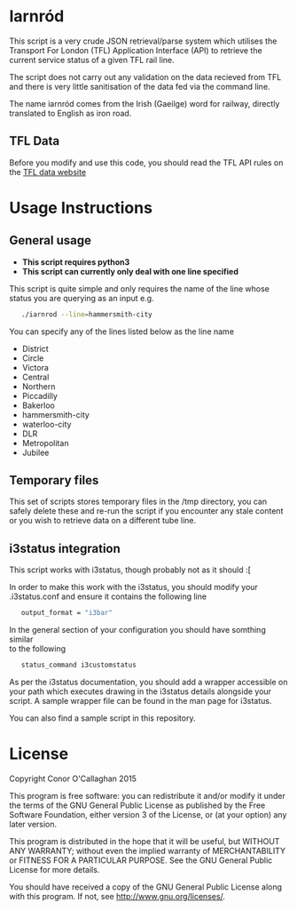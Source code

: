 # Iarnród

This script is a very crude JSON retrieval/parse system which utilises the 
Transport For London (TFL) Application Interface (API) to retrieve the current 
service status of a given TFL rail line. 

The script does not carry out any validation on the data recieved from TFL and
 there is very little sanitisation of the data fed via the command line.

The name iarnród comes from the Irish (Gaeilge) word for railway, directly 
translated to English as iron road. 

## TFL Data

Before you modify and use this code, you should read the TFL API rules on the
[TFL data website](https://tfl.gov.uk/info-for/open-data-users/)

# Usage Instructions

## General usage

  * **This script requires python3** 
  * **This script can currently only deal with one line specified**

This script is quite simple and only requires the name of the line whose status
you are querying as an input e.g. 
 
```bash
   ./iarnrod --line=hammersmith-city 
```

You can specify any of the lines listed below as the line name

 * District
 * Circle
 * Victora
 * Central
 * Northern
 * Piccadilly
 * Bakerloo
 * hammersmith-city
 * waterloo-city
 * DLR
 * Metropolitan
 * Jubilee

## Temporary files 

This set of scripts stores temporary files in the /tmp directory, you 
can safely delete these and re-run the script if you encounter any stale
content or you wish to retrieve data on a different tube line. 

## i3status integration

This script works with i3status, though probably not as it should :[

In order to make this work with the i3status, you should modify your 
.i3status.conf and ensure it contains the following line

```bash
   output_format = "i3bar"
```

In the general section of your configuration you should have somthing similar  
to the following

```bash
   status_command i3customstatus
```

As per the i3status documentation, you should add a wrapper accessible on your
 path which executes drawing in the i3status details alongside your script. 
A sample wrapper file can be found in the man page for i3status. 

You can also find a sample script in this repository. 

# License

Copyright Conor O'Callaghan 2015

This program is free software: you can redistribute it and/or modify
it under the terms of the GNU General Public License as published by
the Free Software Foundation, either version 3 of the License, or
(at your option) any later version.

This program is distributed in the hope that it will be useful,
but WITHOUT ANY WARRANTY; without even the implied warranty of
MERCHANTABILITY or FITNESS FOR A PARTICULAR PURPOSE.  See the
GNU General Public License for more details.

You should have received a copy of the GNU General Public License
along with this program.  If not, see <http://www.gnu.org/licenses/>.
